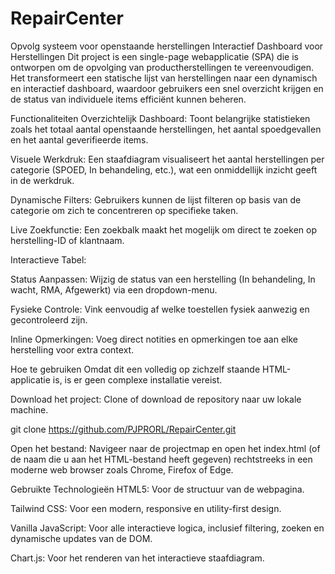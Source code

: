 # RepairCenter
Opvolg systeem voor openstaande herstellingen
Interactief Dashboard voor Herstellingen
Dit project is een single-page webapplicatie (SPA) die is ontworpen om de opvolging van productherstellingen te vereenvoudigen. Het transformeert een statische lijst van herstellingen naar een dynamisch en interactief dashboard, waardoor gebruikers een snel overzicht krijgen en de status van individuele items efficiënt kunnen beheren.

Functionaliteiten
Overzichtelijk Dashboard: Toont belangrijke statistieken zoals het totaal aantal openstaande herstellingen, het aantal spoedgevallen en het aantal geverifieerde items.

Visuele Werkdruk: Een staafdiagram visualiseert het aantal herstellingen per categorie (SPOED, In behandeling, etc.), wat een onmiddellijk inzicht geeft in de werkdruk.

Dynamische Filters: Gebruikers kunnen de lijst filteren op basis van de categorie om zich te concentreren op specifieke taken.

Live Zoekfunctie: Een zoekbalk maakt het mogelijk om direct te zoeken op herstelling-ID of klantnaam.

Interactieve Tabel:

Status Aanpassen: Wijzig de status van een herstelling (In behandeling, In wacht, RMA, Afgewerkt) via een dropdown-menu.

Fysieke Controle: Vink eenvoudig af welke toestellen fysiek aanwezig en gecontroleerd zijn.

Inline Opmerkingen: Voeg direct notities en opmerkingen toe aan elke herstelling voor extra context.

Hoe te gebruiken
Omdat dit een volledig op zichzelf staande HTML-applicatie is, is er geen complexe installatie vereist.

Download het project:
Clone of download de repository naar uw lokale machine.

git clone https://github.com/PJPRORL/RepairCenter.git

Open het bestand:
Navigeer naar de projectmap en open het index.html (of de naam die u aan het HTML-bestand heeft gegeven) rechtstreeks in een moderne web browser zoals Chrome, Firefox of Edge.

Gebruikte Technologieën
HTML5: Voor de structuur van de webpagina.

Tailwind CSS: Voor een modern, responsive en utility-first design.

Vanilla JavaScript: Voor alle interactieve logica, inclusief filtering, zoeken en dynamische updates van de DOM.

Chart.js: Voor het renderen van het interactieve staafdiagram.
